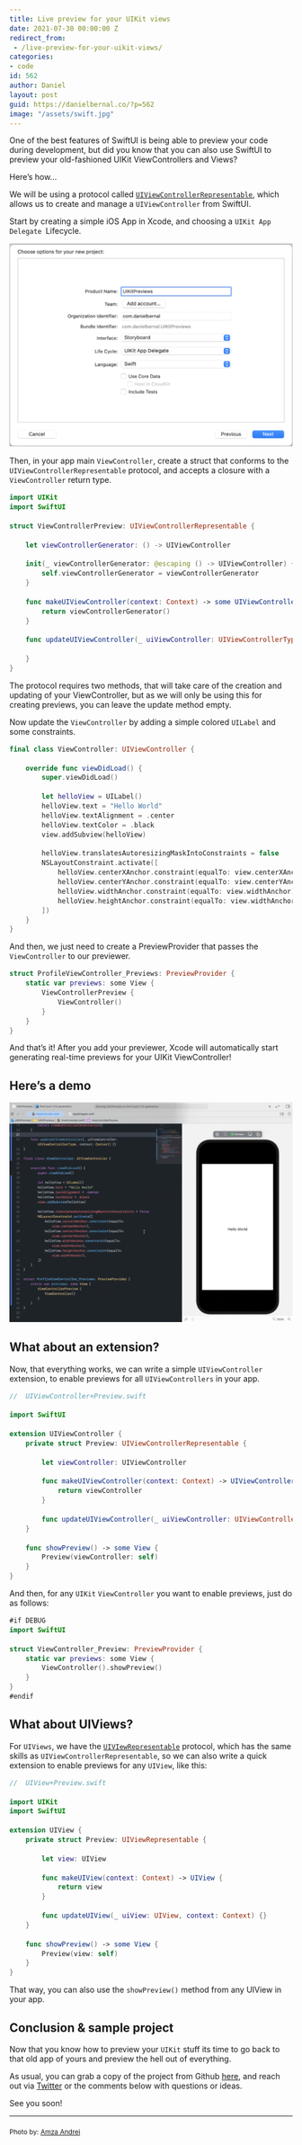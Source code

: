 ```yaml
---
title: Live preview for your UIKit views
date: 2021-07-30 00:00:00 Z
redirect_from:
 - /live-preview-for-your-uikit-views/
categories:
- code
id: 562
author: Daniel
layout: post
guid: https://danielbernal.co/?p=562
image: "/assets/swift.jpg"
---
```


One of the best features of SwiftUI is being able to preview your code during development, but did you know that you can also use SwiftUI to preview your old-fashioned UIKit ViewControllers and Views?

Here’s how…<!--more-->

We will be using a protocol called [`UIViewControllerRepresentable`](https://developer.apple.com/documentation/swiftui/uiviewcontrollerrepresentable), which allows us to create and manage a `UIViewController` from SwiftUI.

Start by creating a simple iOS App in Xcode, and choosing a `UIKit App Delegate `Lifecycle.

![](/assets/screenshot1.png)

Then, in your app main `ViewController`, create a struct that conforms to the `UIViewControllerRepresentable` protocol, and accepts a closure with a `ViewController` return type.

```swift
import UIKit
import SwiftUI

struct ViewControllerPreview: UIViewControllerRepresentable {
    
    let viewControllerGenerator: () -> UIViewController

    init(_ viewControllerGenerator: @escaping () -> UIViewController) {
        self.viewControllerGenerator = viewControllerGenerator
    }

    func makeUIViewController(context: Context) -> some UIViewController {
        return viewControllerGenerator()
    }

    func updateUIViewController(_ uiViewController: UIViewControllerType, context: Context) {
        
    }
}
```

The protocol requires two methods, that will take care of the creation and updating of your ViewController, but as we will only be using this for creating previews, you can leave the update method empty.

Now update the `ViewController` by adding a simple colored `UILabel` and some constraints.

```swift
final class ViewController: UIViewController {

    override func viewDidLoad() {
        super.viewDidLoad()
        
        let helloView = UILabel()
        helloView.text = "Hello World"
        helloView.textAlignment = .center
        helloView.textColor = .black
        view.addSubview(helloView)

        helloView.translatesAutoresizingMaskIntoConstraints = false
        NSLayoutConstraint.activate([
            helloView.centerXAnchor.constraint(equalTo: view.centerXAnchor),
            helloView.centerYAnchor.constraint(equalTo: view.centerYAnchor),
            helloView.widthAnchor.constraint(equalTo: view.widthAnchor),
            helloView.heightAnchor.constraint(equalTo: view.widthAnchor),
        ])
    }
}
```

And then, we just need to create a PreviewProvider that passes the `ViewController` to our previewer.

```swift
struct ProfileViewController_Previews: PreviewProvider {
    static var previews: some View {
        ViewControllerPreview {
            ViewController()
        }
    }
}
```

And that’s it! After you add your previewer, Xcode will automatically start generating real-time previews for your UIKit ViewController!

## Here’s a demo

![](/assets/demo-preview.gif)

## What about an extension?

Now, that everything works, we can write a simple `UIViewController` extension, to enable previews for all `UIViewControllers` in your app.

```swift
//  UIViewController+Preview.swift

import SwiftUI

extension UIViewController {
    private struct Preview: UIViewControllerRepresentable {

        let viewController: UIViewController
        
        func makeUIViewController(context: Context) -> UIViewController {
            return viewController
        }
        
        func updateUIViewController(_ uiViewController: UIViewController, context: Context) {}
    }
    
    func showPreview() -> some View {
        Preview(viewController: self)
    }
}
```

And then, for any `UIKit` `ViewController` you want to enable previews, just do as follows:

```swift
#if DEBUG
import SwiftUI

struct ViewController_Preview: PreviewProvider {
    static var previews: some View {
        ViewController().showPreview()
    }
}
#endif
```

## What about UIViews?

For `UIViews`, we have the [`UIVIewRepresentable`](https://developer.apple.com/documentation/swiftui/uiviewrepresentable) protocol, which has the same skills as `UIViewControllerRepresentable`, so we can also write a quick extension to enable previews for any `UIView`, like this:

```swift
//  UIView+Preview.swift

import UIKit
import SwiftUI

extension UIView {
    private struct Preview: UIViewRepresentable {

        let view: UIView
        
        func makeUIView(context: Context) -> UIView {
            return view
        }
        
        func updateUIView(_ uiView: UIView, context: Context) {}
    }
    
    func showPreview() -> some View {
        Preview(view: self)
    }
}
```

That way, you can also use the `showPreview()` method from any UIView in your app.

## Conclusion &amp; sample project

Now that you know how to preview your `UIKit` stuff its time to go back to that old app of yours and preview the hell out of everything.

As usual, you can grab a copy of the project from Github [here](https://github.com/afterxleep/UIKitPreviews), and reach out via [Twitter](https://twitter.com/afterxleep) or the comments below with questions or ideas.

See you soon!

- - - - - -

<sub>Photo by: [Amza Andrei](https://unsplash.com/@andreiamza2000)</sub>
